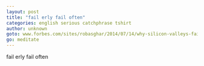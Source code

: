 ```yaml
---
layout: post
title: "fail erly fail often"
categories: english serious catchphrase tshirt
author: unknown
goto: www.forbes.com/sites/robasghar/2014/07/14/why-silicon-valleys-fail-fast-mantra-is-just-hype/
go: meditate
---
```

fail erly fail often
